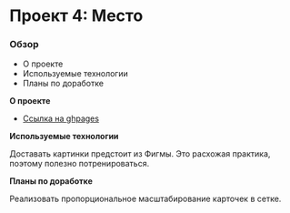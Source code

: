 # Проект 4: Место

### Обзор

* О проекте
* Используемые технологии
* Планы по доработке

**О проекте**

* [Ссылка на ghpages](https://www.figma.com/file/StZjf8HnoeLdiXS7dYrLAh/JavaScript.-Sprint-4)

**Используемые технологии**

Доставать картинки предстоит из Фигмы. Это расхожая практика, поэтому полезно потренироваться.

**Планы по доработке**

Реализовать пропорциональное масштабирование карточек в сетке.